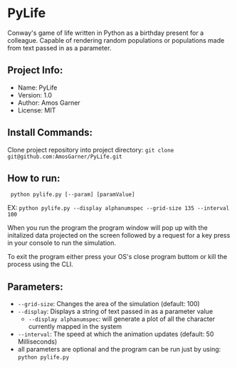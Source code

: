 # PyLife
Conway's game of life written in Python as a birthday present for a colleague. Capable of rendering random populations or populations made from text passed in as a parameter.

## Project Info:
* Name: PyLife
* Version: 1.0
* Author: Amos Garner
* License: MIT

## Install Commands:
Clone project repository into project directory:
```git clone git@github.com:AmosGarner/PyLife.git```

## How to run:
``` python pylife.py [--param] [paramValue]```

EX: ```python pylife.py --display alphanumspec --grid-size 135 --interval 100```

When you run the program the program window will pop up with the initalized data projected on the screen followed by a request for a key press in your console to run the simulation.

To exit the program either press your OS's close program buttom or kill the process using the CLI.

## Parameters:
* ```--grid-size```: Changes the area of the simulation (default: 100)
* ```--display```: Displays a string of text passed in as a parameter value
    * ```--display alphanumspec```: will generate a plot of all the character currently mapped in the system 
* ```--interval```: The speed at which the animation updates (default: 50 Milliseconds)
* all parameters are optional and the program can be run just by using: ```python pylife.py```

